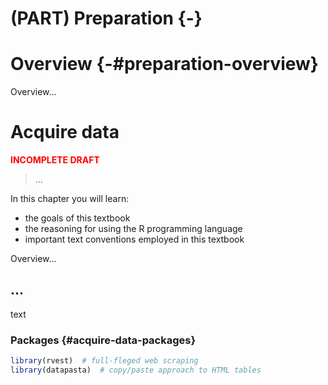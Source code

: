 # (PART) Preparation {-}

# Overview {-#preparation-overview}





Overview...


# Acquire data

<p style="font-weight:bold; color:red;">INCOMPLETE DRAFT</p>

> ...

<div class="rmdkey">
<p>In this chapter you will learn:</p>
<ul>
<li>the goals of this textbook</li>
<li>the reasoning for using the R programming language</li>
<li>important text conventions employed in this textbook</li>
</ul>
</div>


<!-- COURSE STRUCTURE

TUTORIALS:

- Primers: 
  - Introduction to Iteration: https://rstudio.cloud/learn/primers/5.1
  - Write Functions: https://rstudio.cloud/learn/primers/6
    - Function basics
    - How to Write a Function
    - Arguments

SWIRL:

- ...

WORKED/ RECIPE:

- ...

PROJECT:

- ...

GOALS:

...

-->


Overview...

## ...

text 

### Packages {#acquire-data-packages}


```r
library(rvest)  # full-fleged web scraping
library(datapasta)  # copy/paste approach to HTML tables
```

